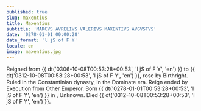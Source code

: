 ```yaml
---
published: true
slug: maxentius
title: Maxentius
subtitle: 'MARCVS AVRELIVS VALERIVS MAXENTIVS AVGVSTVS'
date: '0278-01-01 00:00:28'
date_format: 'l jS of F Y'
locale: en
image: maxentius.jpg
---
```


Reigned from {{ dt('0306-10-08T00:53:28+00:53', 'l jS of F Y', 'en') }} to {{ dt('0312-10-08T00:53:28+00:53', 'l jS of F Y', 'en') }}, rose by Birthright. Ruled in the Constantinian dynasty, in the Dominate era. Reign ended by Execution from Other Emperor. Born {{ dt('0278-01-01T00:53:28+00:53', 'l jS of F Y', 'en') }} in , Unknown. Died {{ dt('0312-10-08T00:53:28+00:53', 'l jS of F Y', 'en') }}.
